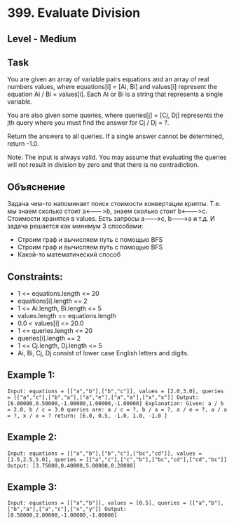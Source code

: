# 399. Evaluate Division


## Level - Medium


## Task
You are given an array of variable pairs equations and an array of real numbers values, 
where equations[i] = [Ai, Bi] and values[i] represent the equation Ai / Bi = values[i]. 
Each Ai or Bi is a string that represents a single variable.


You are also given some queries, where queries[j] = [Cj, Dj] represents the jth query where you must find the answer for Cj / Dj = ?.

Return the answers to all queries. If a single answer cannot be determined, return -1.0.

Note: The input is always valid. You may assume that evaluating the queries will not result in division by zero and that there is no contradiction.


## Объяснение
Задача чем-то напоминает поиск стоимости конвертации крипты. Т.е. мы знаем сколько стоит a<--->b, знаем сколько стоит 
b<--->c. Стоимости хранятся в values. Есть запросы a--->c, b--->a и т.д.
И задача решается как минимум 3 способами:
- Строим граф и вычисляем путь с помощью BFS
- Строим граф и вычисляем путь с помощью BFS
- Какой-то математический способ


## Constraints:
- 1 <= equations.length <= 20
- equations[i].length == 2
- 1 <= Ai.length, Bi.length <= 5
- values.length == equations.length
- 0.0 < values[i] <= 20.0
- 1 <= queries.length <= 20
- queries[i].length == 2
- 1 <= Cj.length, Dj.length <= 5
- Ai, Bi, Cj, Dj consist of lower case English letters and digits.


## Example 1:
``
Input: equations = [["a","b"],["b","c"]], values = [2.0,3.0], queries = [["a","c"],["b","a"],["a","e"],["a","a"],["x","x"]]
Output: [6.00000,0.50000,-1.00000,1.00000,-1.00000]
Explanation:
Given: a / b = 2.0, b / c = 3.0
queries are: a / c = ?, b / a = ?, a / e = ?, a / a = ?, x / x = ?
return: [6.0, 0.5, -1.0, 1.0, -1.0 ]
``

## Example 2:
``
Input: equations = [["a","b"],["b","c"],["bc","cd"]], values = [1.5,2.5,5.0], queries = [["a","c"],["c","b"],["bc","cd"],["cd","bc"]]
Output: [3.75000,0.40000,5.00000,0.20000]
``

## Example 3:
``
Input: equations = [["a","b"]], values = [0.5], queries = [["a","b"],["b","a"],["a","c"],["x","y"]]
Output: [0.50000,2.00000,-1.00000,-1.00000]
``